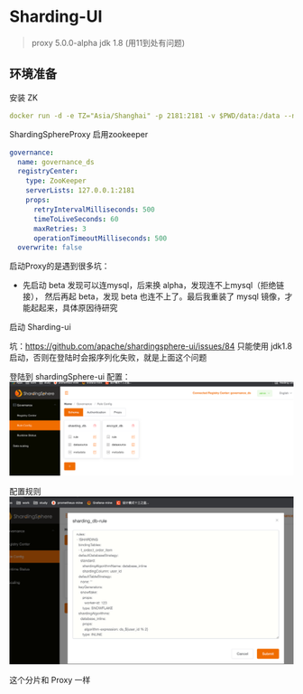 # Sharding-UI

> proxy 5.0.0-alpha jdk 1.8 (用11到处有问题)

## 环境准备

安装 ZK
```yaml
docker run -d -e TZ="Asia/Shanghai" -p 2181:2181 -v $PWD/data:/data --name zookeeper --restart always zookeeper
```
ShardingSphereProxy 启用zookeeper

```yaml
governance:
  name: governance_ds
  registryCenter:
    type: ZooKeeper
    serverLists: 127.0.0.1:2181
    props:
      retryIntervalMilliseconds: 500
      timeToLiveSeconds: 60
      maxRetries: 3
      operationTimeoutMilliseconds: 500
  overwrite: false
```
启动Proxy的是遇到很多坑：
* 先启动 beta 发现可以连mysql，后来换 alpha，发现连不上mysql（拒绝链接），
然后再起 beta，发现 beta 也连不上了。最后我重装了 mysql 镜像，才能起起来，具体原因待研究

启动 Sharding-ui</p>

坑：https://github.com/apache/shardingsphere-ui/issues/84
只能使用 jdk1.8 启动，否则在登陆时会报序列化失败，就是上面这个问题


登陆到 shardingSphere-ui
配置：
![img.png](src/main/resources/imag/img.png)

配置规则
![](src/main/resources/imag/img_1.png)

这个分片和 Proxy 一样